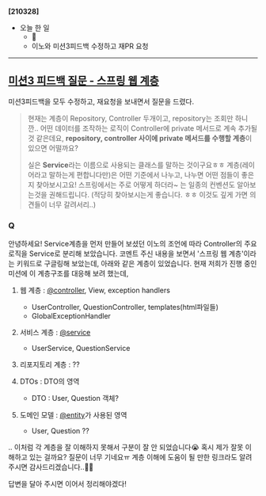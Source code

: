 **[210328]**



- 오늘 한 일
  - 🍨
  - 이노와 미션3피드백 수정하고 재PR 요청



---



## [미션3 피드백 질문 - 스프링 웹 계층](https://github.com/codesquad-members-2021/spring-boot-qna/pull/121)

미션3피드백을 모두 수정하고, 재요청을 보내면서 질문을 드렸다.

> 현재는 계층이 Repository, Controller 두개이고, repository는 조회만 하니깐.. 어떤 데이터를 조작하는 로직이 Controller에 private 메서드로 계속 추가될 것 같은데요, **repository, controller 사이에 private 메서드를 수행할 계층**이 있으면 어떨까요?
>
> 실은 **Service**라는 이름으로 사용되는 클래스를 말하는 것이구요ㅎㅎ 계층(레이어라고 말하는게 편합니다만)은 어떤 기준에서 나누고, 나누면 어떤 점들이 좋은지 찾아보시고요!
> 스프링에서는 주로 어떻게 하더라~ 는 일종의 컨벤션도 알아보는것을 권해드립니다. (적당히 찾아보시는게 좋습니다. ㅎㅎ 이것도 깊게 가면 의견들이 너무 갈려서리..)

### Q

안녕하세요! Service계층을 먼저 만들어 보셨던 이노의 조언에 따라 Controller의 주요 로직을 Service로 분리해 보았습니다.
코멘트 주신 내용을 보면서 '스프링 웹 계층'이라는 키워드로 구글링해 보았는데, 아래와 같은 계층이 있었습니다. 현재 저희가 진행 중인 미션에 이 계층구조를 대응해 보려 했는데,

1. 웹 계층 : [@controller](https://github.com/controller), View, exception handlers
   - UserController, QuestionController, templates(html파일들)
   - GlobalExceptionHandler

2. 서비스 계층 : [@service](https://github.com/service)
   - UserService, QuestionService
3. 리포지토리 계층 : ??

4. DTOs : DTO의 영역
   - DTO : User, Question 객체?
5. 도메인 모델 : [@entity](https://github.com/entity)가 사용된 영역
   - User, Question ??

.. 이처럼 각 계층을 잘 이해하지 못해서 구분이 잘 안 되었습니다😭 혹시 제가 잘못 이해하고 있는 걸까요?
질문이 너무 기네요ㅠ 계층 이해에 도움이 될 만한 링크라도 알려 주시면 감사드리겠습니다..🙇‍♀️



답변을 달아 주시면 이어서 정리해야겠다!